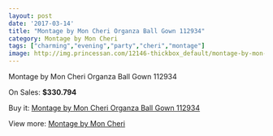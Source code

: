 ```yaml
---
layout: post
date: '2017-03-14'
title: "Montage by Mon Cheri Organza Ball Gown 112934"
category: Montage by Mon Cheri
tags: ["charming","evening","party","cheri","montage"]
image: http://img.princessan.com/12146-thickbox_default/montage-by-mon-cheri-organza-ball-gown-112934.jpg
---
```

Montage by Mon Cheri Organza Ball Gown 112934

On Sales: **$330.794**
<a href="https://www.princessan.com/en/montage-by-mon-cheri/5733-montage-by-mon-cheri-organza-ball-gown-112934.html"><amp-img layout="responsive" width="600" height="600" src="//img.princessan.com/12146-thickbox_default/montage-by-mon-cheri-organza-ball-gown-112934.jpg" alt="Montage by Mon Cheri Organza Ball Gown 112934 0" /></a>

Buy it: [Montage by Mon Cheri Organza Ball Gown 112934](https://www.princessan.com/en/montage-by-mon-cheri/5733-montage-by-mon-cheri-organza-ball-gown-112934.html "Montage by Mon Cheri Organza Ball Gown 112934")

View more: [Montage by Mon Cheri](https://www.princessan.com/en/45-montage-by-mon-cheri "Montage by Mon Cheri")